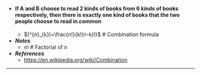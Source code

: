 - #### If A and B choose to read 2 kinds of books from 6 kinds of books respectively, then there is exactly one kind of books that the two people choose to read in common
    - $(^{n}_{k})=\frac{n!}{k!(n-k)!}$ # Combination formula
- ***Notes***
    - $n!$ # Factorial of $n$
- ***References***
    - https://en.wikipedia.org/wiki/Combination
- ---
